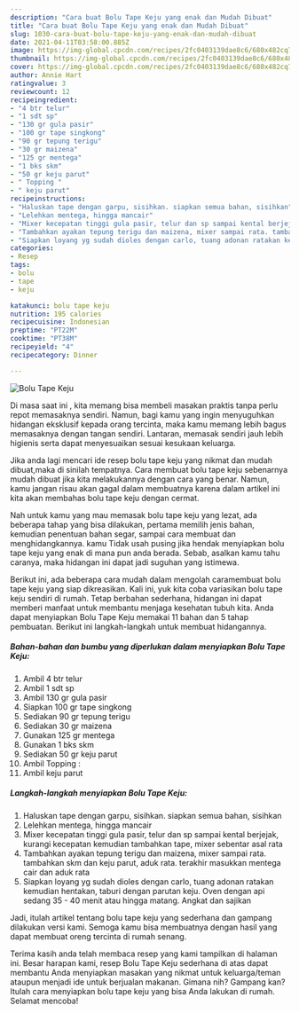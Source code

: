 ```yaml
---
description: "Cara buat Bolu Tape Keju yang enak dan Mudah Dibuat"
title: "Cara buat Bolu Tape Keju yang enak dan Mudah Dibuat"
slug: 1030-cara-buat-bolu-tape-keju-yang-enak-dan-mudah-dibuat
date: 2021-04-11T03:58:00.885Z
image: https://img-global.cpcdn.com/recipes/2fc0403139dae8c6/680x482cq70/bolu-tape-keju-foto-resep-utama.jpg
thumbnail: https://img-global.cpcdn.com/recipes/2fc0403139dae8c6/680x482cq70/bolu-tape-keju-foto-resep-utama.jpg
cover: https://img-global.cpcdn.com/recipes/2fc0403139dae8c6/680x482cq70/bolu-tape-keju-foto-resep-utama.jpg
author: Annie Hart
ratingvalue: 3
reviewcount: 12
recipeingredient:
- "4 btr telur"
- "1 sdt sp"
- "130 gr gula pasir"
- "100 gr tape singkong"
- "90 gr tepung terigu"
- "30 gr maizena"
- "125 gr mentega"
- "1 bks skm"
- "50 gr keju parut"
- " Topping "
- " keju parut"
recipeinstructions:
- "Haluskan tape dengan garpu, sisihkan. siapkan semua bahan, sisihkan"
- "Lelehkan mentega, hingga mancair"
- "Mixer kecepatan tinggi gula pasir, telur dan sp sampai kental berjejak, kurangi kecepatan kemudian tambahkan tape, mixer sebentar asal rata"
- "Tambahkan ayakan tepung terigu dan maizena, mixer sampai rata. tambahkan skm dan keju parut, aduk rata. terakhir masukkan mentega cair dan aduk rata"
- "Siapkan loyang yg sudah dioles dengan carlo, tuang adonan ratakan kemudian hentakan, taburi dengan parutan keju. Oven dengan api sedang 35 - 40 menit atau hingga matang. Angkat dan sajikan"
categories:
- Resep
tags:
- bolu
- tape
- keju

katakunci: bolu tape keju 
nutrition: 195 calories
recipecuisine: Indonesian
preptime: "PT22M"
cooktime: "PT38M"
recipeyield: "4"
recipecategory: Dinner

---
```



![Bolu Tape Keju](https://img-global.cpcdn.com/recipes/2fc0403139dae8c6/680x482cq70/bolu-tape-keju-foto-resep-utama.jpg)

Di masa  saat ini , kita memang bisa membeli masakan praktis tanpa perlu repot memasaknya sendiri. Namun, bagi kamu yang ingin menyuguhkan hidangan eksklusif kepada orang tercinta, maka kamu memang lebih bagus memasaknya dengan tangan sendiri. Lantaran, memasak sendiri jauh lebih higienis serta dapat menyesuaikan sesuai kesukaan keluarga.

Jika anda lagi mencari ide resep bolu tape keju yang nikmat dan mudah dibuat,maka di sinilah tempatnya. Cara membuat bolu tape keju  sebenarnya mudah dibuat jika kita melakukannya dengan cara yang benar. Namun, kamu jangan risau akan gagal dalam membuatnya 
karena dalam artikel ini kita akan membahas bolu tape keju dengan cermat.  



Nah untuk kamu yang mau memasak bolu tape keju yang lezat, ada beberapa tahap yang bisa dilakukan, pertama memilih jenis bahan, kemudian penentuan bahan segar, sampai cara membuat dan menghidangkannya. kamu Tidak usah pusing jika hendak menyiapkan bolu tape keju yang enak di mana pun anda berada. Sebab, asalkan kamu  tahu caranya, maka hidangan ini dapat jadi suguhan yang istimewa.

Berikut ini, ada beberapa cara mudah dalam mengolah caramembuat bolu tape keju yang siap dikreasikan. Kali ini, yuk kita coba variasikan bolu tape keju sendiri di rumah. Tetap berbahan sederhana, hidangan ini dapat memberi manfaat untuk membantu menjaga kesehatan tubuh kita. Anda dapat menyiapkan Bolu Tape Keju memakai 11 bahan dan 5 tahap pembuatan. Berikut ini langkah-langkah untuk membuat hidangannya.

<!--inarticleads1-->

##### Bahan-bahan dan bumbu yang diperlukan dalam menyiapkan Bolu Tape Keju:

1. Ambil 4 btr telur
1. Ambil 1 sdt sp
1. Ambil 130 gr gula pasir
1. Siapkan 100 gr tape singkong
1. Sediakan 90 gr tepung terigu
1. Sediakan 30 gr maizena
1. Gunakan 125 gr mentega
1. Gunakan 1 bks skm
1. Sediakan 50 gr keju parut
1. Ambil  Topping :
1. Ambil  keju parut




<!--inarticleads2-->

##### Langkah-langkah menyiapkan Bolu Tape Keju:

1. Haluskan tape dengan garpu, sisihkan. siapkan semua bahan, sisihkan
1. Lelehkan mentega, hingga mancair
1. Mixer kecepatan tinggi gula pasir, telur dan sp sampai kental berjejak, kurangi kecepatan kemudian tambahkan tape, mixer sebentar asal rata
1. Tambahkan ayakan tepung terigu dan maizena, mixer sampai rata. tambahkan skm dan keju parut, aduk rata. terakhir masukkan mentega cair dan aduk rata
1. Siapkan loyang yg sudah dioles dengan carlo, tuang adonan ratakan kemudian hentakan, taburi dengan parutan keju. Oven dengan api sedang 35 - 40 menit atau hingga matang. Angkat dan sajikan




Jadi, itulah artikel tentang  bolu tape keju  yang sederhana dan gampang dilakukan versi kami. Semoga kamu bisa membuatnya dengan hasil yang dapat membuat oreng tercinta di rumah senang. 

Terima kasih anda telah membaca resep yang kami tampilkan di halaman ini. Besar harapan kami, resep  Bolu Tape Keju sederhana di atas dapat membantu Anda menyiapkan masakan yang nikmat untuk keluarga/teman ataupun menjadi ide untuk berjualan makanan. Gimana nih? Gampang kan? Itulah cara menyiapkan bolu tape keju yang bisa Anda lakukan di rumah. Selamat mencoba!

